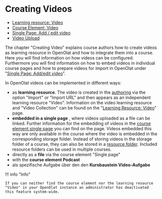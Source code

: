 # Creating Videos

  * [Learning resource: Video](Learning_resource_Video.md)
  * [Course Element: Video](Course_element_Video.md)
  * [Single Page: Add / edit video](Single_Page_Add_edit_video.md)
  * [Video Upload](Video_Upload.md)

  

The chapter "Creating Video" explains course authors how to create videos as
learning resource in OpenOlat and how to integrate them into a course. Here
you will find information on how videos can be configured. Furthermore you
will find information on how to embed videos in individual course pages and
how to prepare videos for import in OpenOlat under "[Single Page: Add/edit
video](Single_Page_Add_edit_video.md)".

In OpenOlat videos can be implemented in different ways:

  * as  **learning resource**. The video is created in the [authoring](../authoring/Various_Types_of_Learning_Resources.md) via the option "Import" or "Import URL" and then appears as an independent learning resource "Video". Information on the video learning resource and "Video Collection" can be found on the "[Learning Resource: Video](Learning_resource_Video.md)" page.
  *  **embedded in a single page** , where videos uploaded as a file can be linked. Further information for the embedding of videos in the [course element single page](../course_elements/Course_Element_Single_Page.md) you can find on the page. Videos embedded this way are only available in the course where the video is embedded in the corresponding storage folder. Instead of storing videos in the storage folder of a course, they can also be stored in a [resource folder](../course_create/Course_Settings.md#CourseSettings-_detail_ressourcen).  Included resource folders can be used in multiple courses.
  * directly as a **file** via the course element "Single page"
  * with the **course element Podcast**
  * als spezifische Aufgabe über den den **Kursbaustein Video-Aufgabe** 

!!! info "Info"

    If you can neither find the course element nor the learning resource "Video" in your OpenOlat instance an administrator has deactivated this feature system-wide.

